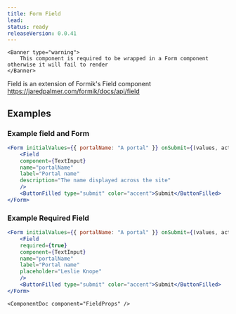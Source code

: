 ```yaml
---
title: Form Field
lead: 
status: ready
releaseVersion: 0.0.41
---
```


```!jsx
<Banner type="warning">
    This component is required to be wrapped in a Form component otherwise it will fail to render
</Banner>
```

Field is an extension of Formik's Field component https://jaredpalmer.com/formik/docs/api/field

## Examples

### Example field and Form

```.jsx
<Form initialValues={{ portalName: "A portal" }} onSubmit={(values, actions) => console.log(values, actions)}>
    <Field
    component={TextInput}
    name="portalName"
    label="Portal name"
    description="The name displayed across the site"
    />
    <ButtonFilled type="submit" color="accent">Submit</ButtonFilled>
</Form>
```

### Example Required Field

```.jsx
<Form initialValues={{ portalName: "A portal" }} onSubmit={(values, actions) => actions.submit()}>
    <Field
    required={true}
    component={TextInput}
    name="portalName"
    label="Portal name"
    placeholder="Leslie Knope"
    />
    <ButtonFilled type="submit" color="accent">Submit</ButtonFilled>
</Form>
```

```!jsx
<ComponentDoc component="FieldProps" />
```
